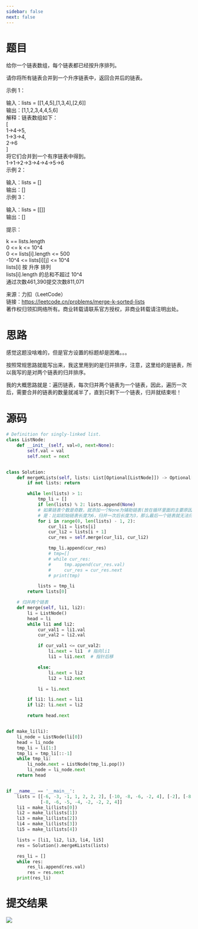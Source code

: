 ```yaml
---
sidebar: false
next: false
---
```

<BlogInfo/>






# 题目

给你一个链表数组，每个链表都已经按升序排列。

请你将所有链表合并到一个升序链表中，返回合并后的链表。



示例 1：

输入：lists = [[1,4,5],[1,3,4],[2,6]]  
输出：[1,1,2,3,4,4,5,6]  
解释：链表数组如下：  
[  
  1->4->5,  
  1->3->4,  
  2->6  
]  
将它们合并到一个有序链表中得到。  
1->1->2->3->4->4->5->6  
示例 2：

输入：lists = []  
输出：[]  
示例 3：

输入：lists = [[]]  
输出：[]  


提示：

k == lists.length  
0 <= k <= 10^4  
0 <= lists[i].length <= 500  
-10^4 <= lists[i][j] <= 10^4  
lists[i] 按 升序 排列  
lists[i].length 的总和不超过 10^4  
通过次数461,390提交次数811,071

来源：力扣（LeetCode）  
链接：https://leetcode.cn/problems/merge-k-sorted-lists  
著作权归领扣网络所有。商业转载请联系官方授权，非商业转载请注明出处。

# 思路

感觉这题没啥难的，但是官方设置的标题却是困难。。。

按照常规思路就能写出来，我这里用到的是归并排序，注意，这里给的是链表，所以我写的是对两个链表的归并排序。

我的大概思路就是：遍历链表，每次归并两个链表为一个链表，因此，遍历一次后，需要合并的链表的数量就减半了，直到只剩下一个链表，归并就结束啦！

# 源码


```python
# Definition for singly-linked list.
class ListNode:
    def __init__(self, val=0, next=None):
        self.val = val
        self.next = next


class Solution:
    def mergeKLists(self, lists: List[Optional[ListNode]]) -> Optional[ListNode]:
        if not lists: return

        while len(lists) > 1:
            tmp_li = []
            if len(lists) % 2: lists.append(None)
            # 如果链表个数是奇数，就添加一个None为辅助链表(放在循环里面的主要原因
            # 是：比如初始链表长度为6，归并一次后长度为3，那么最后一个链表就无法归并)
            for i in range(0, len(lists) - 1, 2):
                cur_li1 = lists[i]
                cur_li2 = lists[i + 1]
                cur_res = self.merge(cur_li1, cur_li2)

                tmp_li.append(cur_res)
                # tmp=[]
                # while cur_res:
                #     tmp.append(cur_res.val)
                #     cur_res = cur_res.next
                # print(tmp)

            lists = tmp_li
        return lists[0]

    # 归并两个链表
    def merge(self, li1, li2):
        li = ListNode()
        head = li
        while li1 and li2:
            cur_val1 = li1.val
            cur_val2 = li2.val

            if cur_val1 <= cur_val2:
                li.next = li1  # 指向li1
                li1 = li1.next  # 指针后移

            else:
                li.next = li2
                li2 = li2.next

            li = li.next

        if li1: li.next = li1
        if li2: li.next = li2

        return head.next


def make_li(li):
    li_node = ListNode(li[0])
    head = li_node
    tmp_li = li[1:]
    tmp_li = tmp_li[::-1]
    while tmp_li:
        li_node.next = ListNode(tmp_li.pop())
        li_node = li_node.next
    return head


if __name__ == '__main__':
    lists = [[-6, -3, -1, 1, 2, 2, 2], [-10, -8, -6, -2, 4], [-2], [-8, -4, -3, -3, -2, -1, 1, 2, 3],
             [-8, -6, -5, -4, -2, -2, 2, 4]]
    li1 = make_li(lists[0])
    li2 = make_li(lists[1])
    li3 = make_li(lists[2])
    li4 = make_li(lists[3])
    li5 = make_li(lists[4])

    lists = [li1, li2, li3, li4, li5]
    res = Solution().mergeKLists(lists)

    res_li = []
    while res:
        res_li.append(res.val)
        res = res.next
    print(res_li)
```


# 提交结果

![](http://www.lll.plus/media/image/2022/05/09/image-20220509204514-4.png)












<ActionBox />
        
<style>#top-box {margin-top:0.5rem!important;}</style>